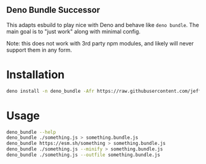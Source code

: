 ## Deno Bundle Successor

This adapts esbuild to play nice with Deno and behave like `deno bundle`.
The main goal is to "just work" along with minimal config.

Note: this does not work with 3rd party npm modules, and likely will never support them in any form.

# Installation
```sh
deno install -n deno_bundle -Afr https://raw.githubusercontent.com/jeff-hykin/deno_bundle/master/main.js
```

# Usage
```sh
deno_bundle --help
deno_bundle ./something.js > something.bundle.js
deno_bundle https://esm.sh/something > something.bundle.js
deno_bundle ./something.js --minify > something.bundle.js
deno_bundle ./something.js --outfile something.bundle.js
```
